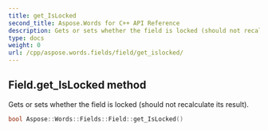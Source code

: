 ```yaml
---
title: get_IsLocked
second_title: Aspose.Words for C++ API Reference
description: Gets or sets whether the field is locked (should not recalculate its result). 
type: docs
weight: 0
url: /cpp/aspose.words.fields/field/get_islocked/
---
```

## Field.get_IsLocked method


Gets or sets whether the field is locked (should not recalculate its result).

```cpp
bool Aspose::Words::Fields::Field::get_IsLocked()
```

